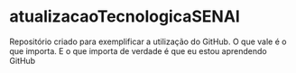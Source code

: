 # atualizacaoTecnologicaSENAI
Repositório criado para exemplificar a utilização do GitHub.
O que vale é o que importa. E o que importa de verdade é que eu estou aprendendo GitHub
